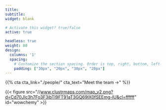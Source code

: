 ```yaml
---
title:
subtitle:
widget: blank

# Activate this widget? true/false
active: true

headless: true
weight: 80
design:
  columns: '1'
  spacing:
    # Customize the section spacing. Order is top, right, bottom, left.
    padding: ["30px", "20px", "30px", "20px"]
---
```


{{% cta cta_link="./people/" cta_text="Meet the team →" %}}

{{< figure src="//www.clustrmaps.com/map_v2.png?d=Cd70JIc3h7Fo3F3ibTI9FT91aT3GQ69IX0fSEEmg-IU&cl=ffffff" id="wowchemy" >}}